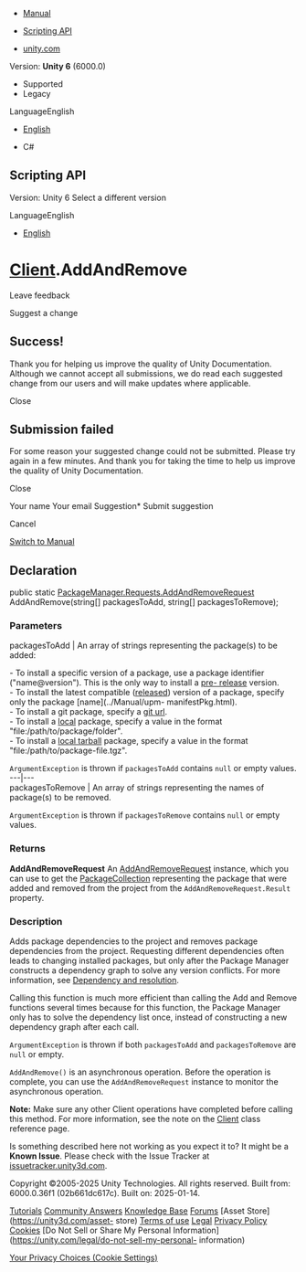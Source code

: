 [ ]()

  * [Manual](../Manual/index.html)
  * [Scripting API](../ScriptReference/index.html)

  * [unity.com](https://unity.com/)

Version: **Unity 6** (6000.0)

  * Supported
  * Legacy

LanguageEnglish

  * [English]()

  * C#

[ ](https://docs.unity3d.com)

## Scripting API

Version: Unity 6 Select a different version

LanguageEnglish

  * [English]()

#  [Client](PackageManager.Client.html).AddAndRemove

Leave feedback

Suggest a change

## Success!

Thank you for helping us improve the quality of Unity Documentation. Although
we cannot accept all submissions, we do read each suggested change from our
users and will make updates where applicable.

Close

## Submission failed

For some reason your suggested change could not be submitted. Please <a>try
again</a> in a few minutes. And thank you for taking the time to help us
improve the quality of Unity Documentation.

Close

Your name Your email Suggestion* Submit suggestion

Cancel

[Switch to Manual](../Manual/class-PackageManager.html "Go to PackageManager
Component in the Manual")

## Declaration

public static
[PackageManager.Requests.AddAndRemoveRequest](PackageManager.Requests.AddAndRemoveRequest.html)
AddAndRemove(string[] packagesToAdd, string[] packagesToRemove);

### Parameters

packagesToAdd | An array of strings representing the package(s) to be added:   
  
\- To install a specific version of a package, use a package identifier
("name@version"). This is the only way to install a [pre-
release](../Manual/pack-preview.html) version.  
\- To install the latest compatible ([released](../Manual/pack-safe.html))
version of a package, specify only the package [name](../Manual/upm-
manifestPkg.html).  
\- To install a git package, specify a [git url](../Manual/upm-git.html).  
\- To install a [local](../Manual/upm-localpath.html) package, specify a value
in the format "file:/path/to/package/folder".  
\- To install a [local tarball](../Manual/upm-localpath.html) package, specify
a value in the format "file:/path/to/package-file.tgz".  
  
`ArgumentException` is thrown if `packagesToAdd` contains `null` or empty
values.  
---|---  
packagesToRemove | An array of strings representing the names of package(s) to be removed.   
  
`ArgumentException` is thrown if `packagesToRemove` contains `null` or empty
values.  
  
### Returns

**AddAndRemoveRequest** An
[AddAndRemoveRequest](PackageManager.Requests.AddAndRemoveRequest.html)
instance, which you can use to get the
[PackageCollection](PackageManager.PackageCollection.html) representing the
package that were added and removed from the project from the
`AddAndRemoveRequest.Result` property.

### Description

Adds package dependencies to the project and removes package dependencies from
the project. Requesting different dependencies often leads to changing
installed packages, but only after the Package Manager constructs a dependency
graph to solve any version conflicts. For more information, see [Dependency
and resolution](../Manual/upm-dependencies.html).  
  
Calling this function is much more efficient than calling the Add and Remove
functions several times because for this function, the Package Manager only
has to solve the dependency list once, instead of constructing a new
dependency graph after each call.

  
`ArgumentException` is thrown if both `packagesToAdd` and `packagesToRemove`
are `null` or empty.  
  
`AddAndRemove()` is an asynchronous operation. Before the operation is
complete, you can use the `AddAndRemoveRequest` instance to monitor the
asynchronous operation.  
  
**Note:** Make sure any other Client operations have completed before calling
this method. For more information, see the note on the
[Client](PackageManager.Client.html) class reference page.

Is something described here not working as you expect it to? It might be a
**Known Issue**. Please check with the Issue Tracker at
[issuetracker.unity3d.com](https://issuetracker.unity3d.com).

Copyright ©2005-2025 Unity Technologies. All rights reserved. Built from:
6000.0.36f1 (02b661dc617c). Built on: 2025-01-14.

[Tutorials](https://unity3d.com/learn) [Community
Answers](https://answers.unity3d.com) [Knowledge
Base](https://support.unity3d.com/hc/en-us)
[Forums](https://forum.unity3d.com) [Asset Store](https://unity3d.com/asset-
store) [Terms of use](https://docs.unity3d.com/Manual/TermsOfUse.html)
[Legal](https://unity.com/legal) [Privacy
Policy](https://unity.com/legal/privacy-policy)
[Cookies](https://unity.com/legal/cookie-policy) [Do Not Sell or Share My
Personal Information](https://unity.com/legal/do-not-sell-my-personal-
information)

[Your Privacy Choices (Cookie Settings)](javascript:void\(0\);)

